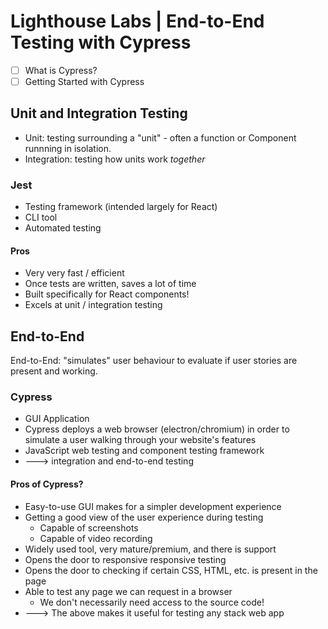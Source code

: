 # Lighthouse Labs | End-to-End Testing with Cypress

* [ ] What is Cypress?
* [ ] Getting Started with Cypress

## Unit and Integration Testing

* Unit: testing surrounding a "unit" - often a function or Component runnning in isolation.
* Integration: testing how units work *together*

### Jest

* Testing framework (intended largely for React)
* CLI tool
* Automated testing

#### Pros

* Very very fast / efficient
* Once tests are written, saves a lot of time
* Built specifically for React components!
* Excels at unit / integration testing

## End-to-End

End-to-End: "simulates" user behaviour to evaluate if user stories are present and working.

### Cypress

* GUI Application
* Cypress deploys a web browser (electron/chromium) in order to simulate a user walking through your website's features
* JavaScript web testing and component testing framework
* ---> integration and end-to-end testing

#### Pros of Cypress?

* Easy-to-use GUI makes for a simpler development experience
* Getting a good view of the user experience during testing
    * Capable of screenshots
    * Capable of video recording
* Widely used tool, very mature/premium, and there is support
* Opens the door to responsive responsive testing
* Opens the door to checking if certain CSS, HTML, etc. is present in the page
* Able to test any page we can request in a browser
    * We don't necessarily need access to the source code!
* ---> The above makes it useful for testing any stack web app

